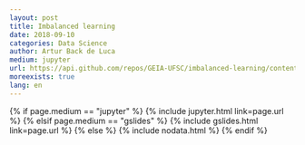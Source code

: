 ```yaml
---
layout: post
title: Imbalanced learning
date: 2018-09-10
categories: Data Science
author: Artur Back de Luca
medium: jupyter
url: https://api.github.com/repos/GEIA-UFSC/imbalanced-learning/contents/presentation.slides.html?ref=master
moreexists: true
lang: en
---
```


<div>
    {% if page.medium == "jupyter" %}
        {% include jupyter.html link=page.url %}
    {% elsif page.medium == "gslides" %}
        {% include gslides.html link=page.url %}
    {% else %}
        {% include nodata.html %}
    {% endif %}
</div>